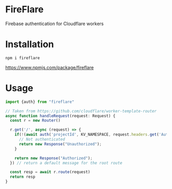 # FireFlare
Firebase authentication for Cloudflare workers

# Installation
`npm i fireflare`

https://www.npmjs.com/package/fireflare
# Usage
```typescript
import {auth} from "fireflare"

// Taken from https://github.com/cloudflare/worker-template-router
async function handleRequest(request: Request) {
  const r = new Router()

  r.get('/', async (request) => {
    if(!(await auth('projectId', KV_NAMESPACE, request.headers.get('Authorization').replace("Bearer ", "")))) {
      // Not authenticated
      return new Response("Unauthorized");
    }

    return new Response("Authorized");
  }) // return a default message for the root route

  const resp = await r.route(request)
  return resp
}
```
